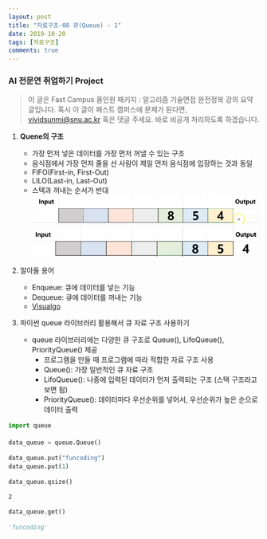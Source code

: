 ```yaml
---
layout: post
title: "자료구조-08 큐(Queue) - 1"
date: 2019-10-20
tags: [자료구조]
comments: true
---
```

### AI 전문연 취업하기 Project

> 이 글은 Fast Campus 올인원 패키지 : 알고리즘 기술면접 완전정복 강의 요약 글입니다. 혹시 이 글이 패스트 캠퍼스에 문제가 된다면, vividsunmi@snu.ac.kr 혹은 댓글 주세요. 바로 비공개 처리하도록 하겠습니다.


1. **Quene의 구조**
   - 가장 먼저 넣은 데이터를 가장 먼저 꺼낼 수 있는 구조
   - 음식점에서 가장 먼저 줄을 선 사람이 제일 먼저 음식점에 입장하는 것과 동일
   - FIFO(First-in, First-Out)
   - LILO(Last-in, Last-Out)
   - 스택과 꺼내는 순서가 반대
![](/images/2019-10-20-23-23-29.png)
![](/images/2019-10-20-23-23-45.png)

2. 알아둘 용어
   - Enqueue: 큐에 데이터를 넣는 기능
   - Dequeue: 큐에 데이터를 꺼내는 기능
   - [Visualgo](https://visualgo.net/en/list)

3. 파이썬 queue 라이브러리 활용해서 큐 자료 구조 사용하기
   - queue 라이브러리에는 다양한 큐 구조로 Queue(), LifoQueue(), PriorityQueue() 제공
      - 프로그램을 만들 때 프로그램에 따라 적합한 자료 구조 사용
      - Queue(): 가장 일반적인 큐 자료 구조
      - LifoQueue(): 나중에 입력된 데이터가 먼저 출력되는 구조 (스택 구조라고 보면 됨)
      - PriorityQueue(): 데이터마다 우선순위를 넣어서, 우선순위가 높은 순으로 데이터 출력


```py
import queue

data_queue = queue.Queue()
```

```py
data_queue.put("funcoding")
data_queue.put(1)
```

```
data_queue.qsize()
```

```
2
```

```py
data_queue.get()
```

```py
'funcoding'
```